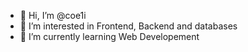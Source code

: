 - 🤧 Hi, I’m @coe1i
- 👀 I’m interested in Frontend, Backend and databases
- 🌱 I’m currently learning Web Developement
